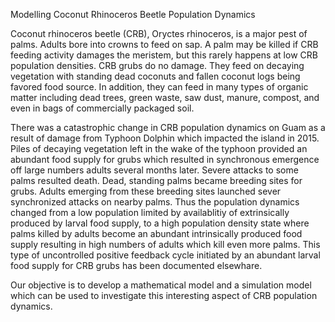 Modelling Coconut Rhinoceros Beetle Population Dynamics

Coconut rhinoceros beetle (CRB), Oryctes rhinoceros, is a major pest of palms. Adults bore into crowns to feed on sap. A palm may be killed if CRB feeding activity damages the meristem, but this rarely happens at low CRB population densities. CRB grubs do no damage. They feed on decaying vegetation with standing dead coconuts and fallen coconut logs being favored food source. In addition, they can feed in many types of organic matter including dead trees, green waste, saw dust, manure, compost, and even in bags of commercially packaged soil. 

There was a catastrophic change in CRB population dynamics on Guam as a result of damage from Typhoon Dolphin which impacted the island in 2015. 
Piles of decaying vegetation left in the wake of the typhoon provided an abundant food supply for grubs which resulted in synchronous emergence off large numbers adults several months later. Severe attacks to some palms resulted death. Dead, standing palms became breeding sites for grubs. Adults emerging from these breeding sites launched sever synchronized attacks on nearby palms. Thus the population dynamics changed from a low population limited by availablitiy of extrinsically produced by larval food supply, to a high population density state where palms killed by adults become an abundant intrinsically produced food supply resulting in high numbers of adults which kill even more palms. This type of uncontrolled positive feedback cycle initiated by an abundant larval food supply for CRB grubs has been documented elsewhare.

Our objective is to develop a mathematical model and a simulation model which can be used to investigate this interesting aspect of CRB population dynamics. 


